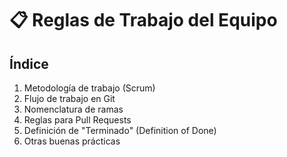 # 📋 Reglas de Trabajo del Equipo

## Índice

1. Metodología de trabajo (Scrum)
2. Flujo de trabajo en Git
3. Nomenclatura de ramas
4. Reglas para Pull Requests
5. Definición de "Terminado" (Definition of Done)
6. Otras buenas prácticas